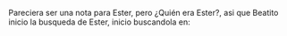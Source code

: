 Pareciera ser una nota para Ester, pero ¿Quién era Ester?, asi que Beatito
inicio la busqueda de Ester, inicio buscandola en:
